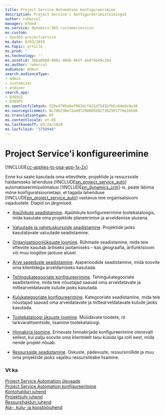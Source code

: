 ```yaml
---
title: Project Service Automation konfigureerimine
description: Project Service'i konfigureerimistoimingud
author: ruhercul
manager: kfend
ms.service: dynamics-365-customerservice
ms.custom:
- dyn365-projectservice
ms.date: 8/03/2018
ms.topic: article
ms.prod: ''
ms.technology: ''
ms.assetid: 56ba0b8d-808c-48d6-965f-abd74b49c2b4
ms.author: ruhercul
audience: Admin
search.audienceType:
- admin
- customizer
- enduser
search.app:
- D365CE
- D365PS
ms.openlocfilehash: 52be4705e6ef983dcf421df5d1bfb5c6de8e9a30
ms.sourcegitcommit: 8c786230ef2a497280885b827162561776e2eb00
ms.translationtype: HT
ms.contentlocale: et-EE
ms.lasthandoff: 03/24/2020
ms.locfileid: "3750948"
---
```

# <a name="configure-project-service"></a>Project Service'i konfigureerimine

[!INCLUDE[cc-applies-to-psa-app-1x-2x](../includes/cc-applies-to-psa-app-1x-2x.md)]

Enne kui saate kasutada oma ettevõtete, projektide ja ressursside haldamiseks lahenduse [!INCLUDE[pn_project_service_auto](../includes/pn-project-service-auto.md)] automatiseerimisvõimalusi [!INCLUDE[pn_dynamics_crm](../includes/pn-dynamics-crm.md)]-is, peate läbima mõne konfiguratsioonietapi, et tagada lahenduse [!INCLUDE[pn_project_service_auto](../includes/pn-project-service-auto.md)] vastavus teie organisatsiooni vajadustele. Etapid on järgmised.  
  
-   [Ajaühikute seadistamine](../project-service/set-up-time-units.md). Ajaühikute konfigureerimine tootekataloogis, mida kasutate oma projektide planeerimise ja arveldamise alusena.  
  
-   [Valuutade ja vahetuskursside seadistamine](../project-service/set-up-currencies-exchange-rates.md). Projektide jaoks kasutatavate valuutade seadistamine.  
  
-   [Organisatsiooniüksuste loomine](../project-service/create-organizational-units.md). Rühmade seadistamine, mida teie ettevõte kasutab äriliseks jaotamiseks – kas geograafia, ärifunktsiooni või muu loogilise jaotuse alusel.  
  
-   [Arve sageduste seadistamine](../project-service/set-up-invoice-frequencies.md). Ajaperioodide seadistamine, mida soovite oma klientidega arveldamiseks kasutada.  
  
-   [Tehingukategooriate konfigureerimine](../project-service/configure-transaction-categories.md). Tehingukategooriate seadistamine, mida teie nõustajad saavad oma arveldatavate ja mittearveldatavate kulude jaoks kasutada.  
  
-   [Kulukategooriate konfigureerimine](../project-service/configure-expense-categories.md). Kategooriate seadistamine, mida teie nõustajad saavad oma arveldatavate ja mittearveldatavate kulude jaoks kasutada.  
  
-   [Tootekataloogi üksuste loomine](../project-service/create-product-catalog-items.md). Müüdavate toodete, nt tarkvaralitsentside, lisamine tootekataloogi.  
  
-   [Hinnakirja loomine](../project-service/create-price-list.md). Erinevate hinnakirjade konfigureerimine olenevalt sellest, kui palju soovite oma klientidelt tasu küsida iga rolli eest, mida nende projekt nõuab.  
  
-   [Ressursside seadistamine](../project-service/set-up-resources.md). Oskuste, pädevuste, ressursirollide ja muu oma projektide jaoks vajaliku ressursiteabe lisamine.  
  
### <a name="see-also"></a>Vt ka  
 [Project Service Automation ülevaade](../project-service/overview.md)   
 [Project Service Automation konfigureerimine](../project-service/configure.md)   
 [Kontohalduri juhend](../project-service/account-manager-guide.md)   
 [Projektijuhi juhend](../project-service/project-manager-guide.md)   
 [Ressursihalduri juhend](../project-service/resource-manager-guide.md)   
 [Aja-, kulu- ja koostööjuhend](../project-service/time-expense-collaboration-guide.md)
